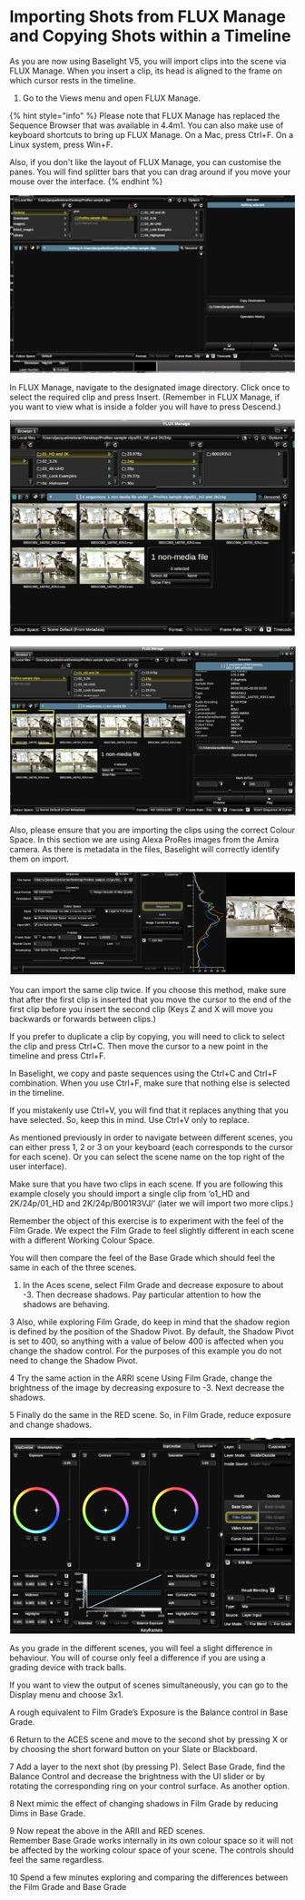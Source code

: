# Importing Shots from FLUX Manage and Copying Shots within a Timeline

As you are now using Baselight V5, you will import clips into the scene via FLUX Manage. When you insert a clip, its head is aligned to the frame on which cursor rests in the timeline.

1. Go to the Views menu and open FLUX Manage.

{% hint style="info" %}
Please note that FLUX Manage has replaced the Sequence Browser that was available in 4.4m1. You can also make use of keyboard shortcuts to bring up FLUX Manage. On a Mac, press Ctrl+F. On a Linux system, press Win+F.

Also, if you don't like the layout of FLUX Manage, you can customise the panes. You will find splitter bars that you can drag around if you move your mouse over the interface.
{% endhint %}

![Image 50. FLUX Manage Window. FLUX Manage allows you to do a number of useful operations. You can insert clips into the timeline as well as preview clips them.](../.gitbook/assets/2021-10-06-01.59.26.png)

In FLUX Manage, navigate to the designated image directory. Click once to select the required clip and press Insert. \(Remember in FLUX Manage, if you want to view what is inside a folder you will have to press Descend.\)

![Image 51. FLUX Manage window after Descend has been pressed](../.gitbook/assets/2021-10-06-02.00.01.png)

![Image 52. FLUX Manage window with a clip selected. When a clip is selected it is possible to view the metadata of the clip.](../.gitbook/assets/2021-10-06-02.00.25.png)

Also, please ensure that you are importing the clips using the correct Colour Space. In this section we are using Alexa ProRes images from the Amira camera. As there is metadata in the files, Baselight will correctly identify them on import.

![Image 53. Sequence operator in Layer 0. This indicates how the images have been identified on import. In this image, the selected file is a ProRes file. In the file header, there is metadata which identifies the colour space associated with the clip.](../.gitbook/assets/2021-10-06-02.00.50.png)

You can import the same clip twice. If you choose this method, make sure that after the first clip is inserted that you move the cursor to the end of the first clip before you insert the second clip \(Keys Z and X will move you backwards or forwards between clips.\)

If you prefer to duplicate a clip by copying, you will need to click to select the clip and press Ctrl+C. Then move the cursor to a new point in the timeline and press Ctrl+F.

In Baselight, we copy and paste sequences using the Ctrl+C and Ctrl+F combination. When you use Ctrl+F, make sure that nothing else is selected in the timeline.

If you mistakenly use Ctrl+V, you will find that it replaces anything that you have selected. So, keep this in mind. Use Ctrl+V only to replace.

As mentioned previously in order to navigate between different scenes, you can either press 1, 2 or 3 on your keyboard \(each corresponds to the cursor for each scene\). Or you can select the scene name on the top right of the user interface\).

Make sure that you have two clips in each scene. If you are following this example closely you should import a single clip from ‘o1\_HD and 2K/24p/01\_HD and 2K/24p/B001R3VJ/’ \(later we will import two more clips.\)

Remember the object of this exercise is to experiment with the feel of the Film Grade. We expect the Film Grade to feel slightly different in each scene with a different Working Colour Space.

You will then compare the feel of the Base Grade which should feel the same in each of the three scenes.

1. In the Aces scene, select Film Grade and decrease exposure to about -3. Then decrease shadows. Pay particular attention to how the shadows are behaving.

3 Also, while exploring Film Grade, do keep in mind that the shadow region is defined by the position of the Shadow Pivot. By default, the Shadow Pivot is set to 400, so anything with a value of below 400 is affected when you change the shadow control. For the purposes of this example you do not need to change the Shadow Pivot.

4 Try the same action in the ARRI scene Using Film Grade, change the brightness of the image by decreasing exposure to -3. Next decrease the shadows.

5 Finally do the same in the RED scene. So, in Film Grade, reduce exposure and change shadows.

![Image 54. Film Grade with the Exposure changed to -3.00.](../.gitbook/assets/2021-10-06-02.02.22.png)

As you grade in the different scenes, you will feel a slight difference in behaviour. You will of course only feel a difference if you are using a grading device with track balls.

If you want to view the output of scenes simultaneously, you can go to the Display menu and choose 3x1.

A rough equivalent to Film Grade’s Exposure is the Balance control in Base Grade.

6 Return to the ACES scene and move to the second shot by pressing X or by choosing the short forward button on your Slate or Blackboard.

7 Add a layer to the next shot \(by pressing P\). Select Base Grade, find the Balance Control and decrease the brightness with the UI slider or by rotating the corresponding ring on your control surface. As another option.

8 Next mimic the effect of changing shadows in Film Grade by reducing Dims in Base Grade.

9 Now repeat the above in the ARII and RED scenes.  
Remember Base Grade works internally in its own colour space so it will not be affected by the working colour space of your scene. The controls should feel the same regardless.

10 Spend a few minutes exploring and comparing the differences between the Film Grade and Base Grade

